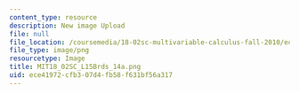 ```yaml
---
content_type: resource
description: New image Upload
file: null
file_location: /coursemedia/18-02sc-multivariable-calculus-fall-2010/ece41972cfb307d4fb58f631bf56a317_MIT18_02SC_L15Brds_14a.png
file_type: image/png
resourcetype: Image
title: MIT18_02SC_L15Brds_14a.png
uid: ece41972-cfb3-07d4-fb58-f631bf56a317
---
```

